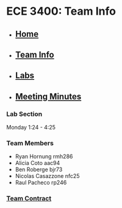 # ECE 3400: Team Info
* ## [Home](./index.md)
* ## [Team Info](./info.md)
* ## [Labs](./labs.md)
* ## [Meeting Minutes](./minutes.md)

### Lab Section
Monday 1:24 - 4:25

### Team Members
* Ryan Hornung rmh286
* Alicia Coto aac94
* Ben Roberge bjr73
* Nicolas Casazzone nfc25
* Raul Pacheco rp246

### [Team Contract](./Contract.pdf)
